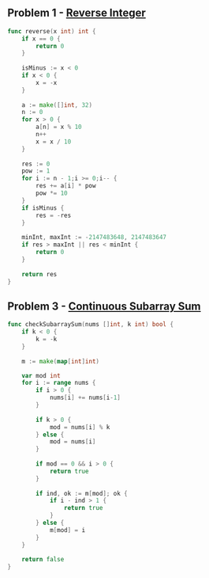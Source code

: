 ## Problem 1 - [Reverse Integer](https://leetcode.com/problems/reverse-integer/description/)

```go
func reverse(x int) int {
    if x == 0 {
        return 0
    }
    
    isMinus := x < 0
    if x < 0 {
        x = -x
    }
    
    a := make([]int, 32)
    n := 0
    for x > 0 {
        a[n] = x % 10
        n++
        x = x / 10
    }
    
    res := 0
    pow := 1
    for i := n - 1;i >= 0;i-- {
        res += a[i] * pow
        pow *= 10
    }
    if isMinus {
        res = -res
    }
    
    minInt, maxInt := -2147483648, 2147483647
    if res > maxInt || res < minInt {
        return 0
    }
    
    return res
}
```

## Problem 3 - [Continuous Subarray Sum](https://leetcode.com/problems/continuous-subarray-sum/description/)

```go
func checkSubarraySum(nums []int, k int) bool {
    if k < 0 {
        k = -k
    }
    
    m := make(map[int]int)

    var mod int
    for i := range nums {
        if i > 0 {
            nums[i] += nums[i-1]
        }
        
        if k > 0 {
            mod = nums[i] % k
        } else {
            mod = nums[i]
        }
        
        if mod == 0 && i > 0 {
            return true
        }
        
        if ind, ok := m[mod]; ok {
            if i - ind > 1 {
                return true
            }
        } else {
            m[mod] = i
        }
    }
    
    return false
}
```